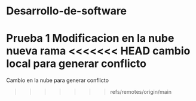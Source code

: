 # Desarrollo-de-software
Prueba 1
Modificacion en la nube
nueva rama
<<<<<<< HEAD
cambio local para generar conflicto
=======
Cambio en la nube para generar conflicto
>>>>>>> refs/remotes/origin/main
